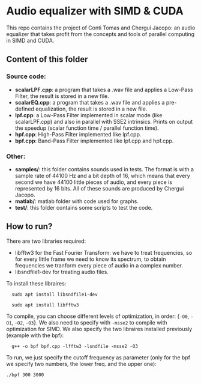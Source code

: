 # Audio equalizer with SIMD & CUDA
This repo contains the project of Conti Tomas and Chergui Jacopo: an audio equalizer that takes profit from the concepts and tools of parallel computing in SIMD and CUDA.

## Content of this folder ##
### Source code: ###
- **scalarLPF.cpp**: a program that takes a .wav file and applies a Low-Pass Filter, the result is stored in a new file.
- **scalarEQ.cpp**: a program that takes a .wav file and applies a pre-defined equalization, the result is stored in a new file.
- **lpf.cpp**: a Low-Pass Filter implemented in scalar mode (like scalarLPF.cpp) and also in parallel with SSE2 intrinsics. Prints on output the speedup (scalar function time / parallel function time).
- **hpf.cpp**: High-Pass Filter implemented like lpf.cpp.
- **bpf.cpp**: Band-Pass Filter implemented like lpf.cpp and hpf.cpp.
### Other: ###
- **samples/**: this folder contains sounds used in tests. The format is with a sample rate of 44100 Hz and a bit depth of 16, which means that every second we have 44100 little pieces of audio, and every piece is represented by 16 bits. All of these sounds are produced by Chergui Jacopo.
- **matlab/**: matlab folder with code used for graphs.
- **test/**: this folder contains some scripts to test the code.

## How to run? ##
There are two libraries required:
- libfftw3 for the Fast Fourier Transform: we have to treat frequencies, so for every little frame we need to know its spectrum, to obtain frequencies we tranform every piece of audio in a complex number.
- libsndfile1-dev for treating audio files.

To install these libraires:
``` 
  sudo apt install libsndfile1-dev
```

``` 
  sudo apt install libfftw3
```

To compile, you can choose different levels of optimization, in order: {`-O0`, `-O1`, `-O2`, `-O3`}. We also need to specify with `-msse2` to compile with optimization for SIMD. We also specify the two libraires installed previously (example with the bpf):
``` 
  g++ -o bpf bpf.cpp -lfftw3 -lsndfile -msse2 -O3
```

To run, we just specify the cutoff frequency as parameter (only for the bpf we specify two numbers, the lower freq. and the upper one):
``` 
./bpf 300 3000
```
